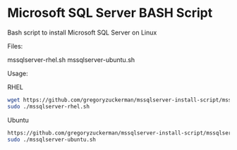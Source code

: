 # Microsoft SQL Server BASH Script
Bash script to install Microsoft SQL Server on Linux

Files:

mssqlserver-rhel.sh
mssqlserver-ubuntu.sh

Usage:

RHEL
```bash
wget https://github.com/gregoryzuckerman/mssqlserver-install-script/mssqlserver-rhel.sh
sudo ./mssqlserver-rhel.sh
```

Ubuntu
```bash
https://github.com/gregoryzuckerman/mssqlserver-install-script/mssqlserver-ubuntu.sh
sudo ./mssqlserver-ubuntu.sh
```
